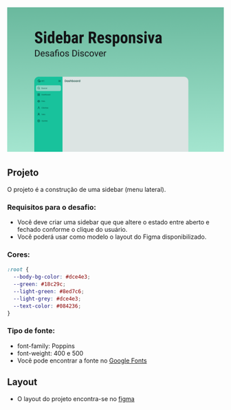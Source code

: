 <h1 align="center">
  <img alt="Capa" title="Capa" src="./assets/images/capa.png" />
</h1>

## Projeto

O projeto é a construção de uma sidebar (menu lateral).

### Requisitos para o desafio:

- Você deve criar uma sidebar que que altere o estado entre aberto e fechado conforme o clique do usuário.
- Você poderá usar como modelo o layout do Figma disponibilizado.

### Cores:

```css
:root {
  --body-bg-color: #dce4e3;
  --green: #18c29c;
  --light-green: #8ed7c6;
  --light-grey: #dce4e3;
  --text-color: #084236;
}
```

### Tipo de fonte:

- font-family: Poppins
- font-weight: 400 e 500
- Você pode encontrar a fonte no [Google Fonts](https://fonts.google.com/)

## Layout

- O layout do projeto encontra-se no [figma](https://www.figma.com/file/iOuqAlZvhAMkkfjCMFyc7Y/DD-%2F-Sidebar-Responsiva/duplicate)
